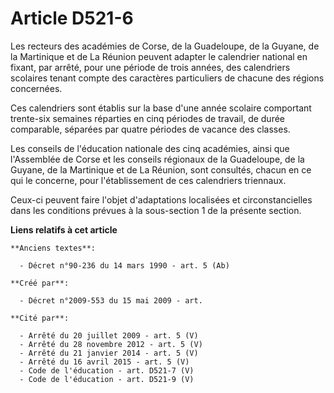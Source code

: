 # Article D521-6

Les recteurs des académies de Corse, de la Guadeloupe, de la Guyane, de la Martinique et de La Réunion peuvent adapter le
calendrier national en fixant, par arrêté, pour une période de trois années, des calendriers scolaires tenant compte des
caractères particuliers de chacune des régions concernées.

Ces calendriers sont établis sur la base d'une année scolaire comportant trente-six semaines réparties en cinq périodes de
travail, de durée comparable, séparées par quatre périodes de vacance des classes.

Les conseils de l'éducation nationale des cinq académies, ainsi que l'Assemblée de Corse et les conseils régionaux de la
Guadeloupe, de la Guyane, de la Martinique et de La Réunion, sont consultés, chacun en ce qui le concerne, pour
l'établissement de ces calendriers triennaux.

Ceux-ci peuvent faire l'objet d'adaptations localisées et circonstancielles dans les conditions prévues à la sous-section 1
de la présente section.

**Liens relatifs à cet article**

	**Anciens textes**:

	  - Décret n°90-236 du 14 mars 1990 - art. 5 (Ab)

	**Créé par**:

	  - Décret n°2009-553 du 15 mai 2009 - art.

	**Cité par**:

	  - Arrêté du 20 juillet 2009 - art. 5 (V)
	  - Arrêté du 28 novembre 2012 - art. 5 (V)
	  - Arrêté du 21 janvier 2014 - art. 5 (V)
	  - Arrêté du 16 avril 2015 - art. 5 (V)
	  - Code de l'éducation - art. D521-7 (V)
	  - Code de l'éducation - art. D521-9 (V)
